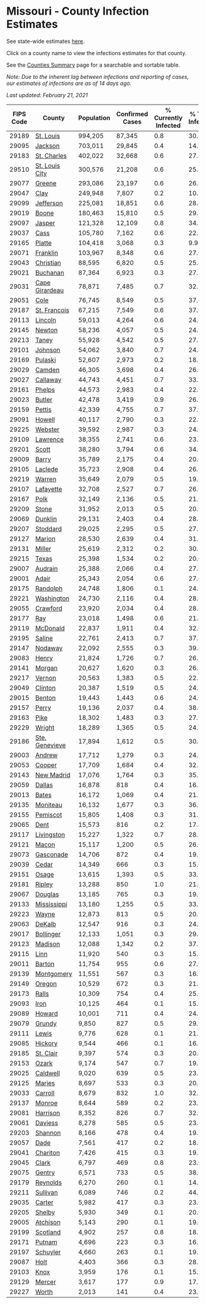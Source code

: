 # Missouri - County Infection Estimates

See state-wide estimates [here](/infections/us-mo).

Click on a county name to view the infections estimates for that county.

See the [Counties Summary](/infections/summary-counties) page for a searchable and sortable table.

*Note: Due to the inherent lag between infections and reporting of cases, our estimates of infections are as of 14 days ago.*

*Last updated: February 21, 2021*

|   FIPS Code |                           County |   Population |   Confirmed Cases |   % Currently Infected |   % Total Infected |
|-------------|----------------------------------|--------------|-------------------|------------------------|--------------------|
|       29189 |           [St. Louis](st.-louis) |      994,205 |            87,345 |                    0.8 |               30.6 |
|       29095 |               [Jackson](jackson) |      703,011 |            29,845 |                    0.4 |               14.5 |
|       29183 |       [St. Charles](st.-charles) |      402,022 |            32,668 |                    0.6 |               27.8 |
|       29510 | [St. Louis City](st.-louis-city) |      300,576 |            21,208 |                    0.6 |               25.8 |
|       29077 |                 [Greene](greene) |      293,086 |            23,197 |                    0.6 |               26.3 |
|       29047 |                     [Clay](clay) |      249,948 |             7,807 |                    0.2 |               10.7 |
|       29099 |           [Jefferson](jefferson) |      225,081 |            18,851 |                    0.6 |               28.4 |
|       29019 |                   [Boone](boone) |      180,463 |            15,810 |                    0.5 |               29.8 |
|       29097 |                 [Jasper](jasper) |      121,328 |            12,109 |                    0.8 |               34.3 |
|       29037 |                     [Cass](cass) |      105,780 |             7,162 |                    0.6 |               22.7 |
|       29165 |                 [Platte](platte) |      104,418 |             3,068 |                    0.3 |                9.9 |
|       29071 |             [Franklin](franklin) |      103,967 |             8,348 |                    0.6 |               27.0 |
|       29043 |           [Christian](christian) |       88,595 |             6,820 |                    0.5 |               25.4 |
|       29021 |             [Buchanan](buchanan) |       87,364 |             6,923 |                    0.3 |               27.8 |
|       29031 | [Cape Girardeau](cape-girardeau) |       78,871 |             7,485 |                    0.7 |               32.2 |
|       29051 |                     [Cole](cole) |       76,745 |             8,549 |                    0.5 |               37.6 |
|       29187 |     [St. Francois](st.-francois) |       67,215 |             7,549 |                    0.6 |               37.9 |
|       29113 |               [Lincoln](lincoln) |       59,013 |             4,264 |                    0.6 |               24.6 |
|       29145 |                 [Newton](newton) |       58,236 |             4,057 |                    0.5 |               24.7 |
|       29213 |                   [Taney](taney) |       55,928 |             4,542 |                    0.5 |               27.3 |
|       29101 |               [Johnson](johnson) |       54,062 |             3,840 |                    0.7 |               24.4 |
|       29169 |               [Pulaski](pulaski) |       52,607 |             2,973 |                    0.2 |               18.9 |
|       29029 |                 [Camden](camden) |       46,305 |             3,698 |                    0.4 |               26.9 |
|       29027 |             [Callaway](callaway) |       44,743 |             4,451 |                    0.7 |               33.5 |
|       29161 |                 [Phelps](phelps) |       44,573 |             2,983 |                    0.4 |               22.2 |
|       29023 |                 [Butler](butler) |       42,478 |             3,419 |                    0.9 |               26.9 |
|       29159 |                 [Pettis](pettis) |       42,339 |             4,755 |                    0.7 |               37.9 |
|       29091 |                 [Howell](howell) |       40,117 |             2,790 |                    0.3 |               22.9 |
|       29225 |               [Webster](webster) |       39,592 |             2,987 |                    0.3 |               24.9 |
|       29109 |             [Lawrence](lawrence) |       38,355 |             2,741 |                    0.6 |               23.8 |
|       29201 |                   [Scott](scott) |       38,280 |             3,794 |                    0.6 |               34.3 |
|       29009 |                   [Barry](barry) |       35,789 |             2,175 |                    0.4 |               20.6 |
|       29105 |               [Laclede](laclede) |       35,723 |             2,908 |                    0.4 |               26.9 |
|       29219 |                 [Warren](warren) |       35,649 |             2,079 |                    0.5 |               19.6 |
|       29107 |           [Lafayette](lafayette) |       32,708 |             2,527 |                    0.7 |               26.0 |
|       29167 |                     [Polk](polk) |       32,149 |             2,136 |                    0.5 |               21.9 |
|       29209 |                   [Stone](stone) |       31,952 |             2,013 |                    0.5 |               20.9 |
|       29069 |               [Dunklin](dunklin) |       29,131 |             2,403 |                    0.4 |               28.4 |
|       29207 |             [Stoddard](stoddard) |       29,025 |             2,295 |                    0.5 |               27.2 |
|       29127 |                 [Marion](marion) |       28,530 |             2,639 |                    0.4 |               31.5 |
|       29131 |                 [Miller](miller) |       25,619 |             2,312 |                    0.2 |               30.2 |
|       29215 |                   [Texas](texas) |       25,398 |             1,534 |                    0.2 |               20.0 |
|       29007 |               [Audrain](audrain) |       25,388 |             2,066 |                    0.4 |               27.8 |
|       29001 |                   [Adair](adair) |       25,343 |             2,054 |                    0.6 |               27.6 |
|       29175 |             [Randolph](randolph) |       24,748 |             1,806 |                    0.1 |               24.5 |
|       29221 |         [Washington](washington) |       24,730 |             2,116 |                    0.4 |               28.9 |
|       29055 |             [Crawford](crawford) |       23,920 |             2,034 |                    0.4 |               28.4 |
|       29177 |                       [Ray](ray) |       23,018 |             1,498 |                    0.6 |               21.4 |
|       29119 |             [McDonald](mcdonald) |       22,837 |             1,911 |                    0.4 |               32.6 |
|       29195 |                 [Saline](saline) |       22,761 |             2,413 |                    0.7 |               37.7 |
|       29147 |               [Nodaway](nodaway) |       22,092 |             2,555 |                    0.3 |               39.4 |
|       29083 |                   [Henry](henry) |       21,824 |             1,726 |                    0.7 |               26.8 |
|       29141 |                 [Morgan](morgan) |       20,627 |             1,620 |                    0.3 |               26.1 |
|       29217 |                 [Vernon](vernon) |       20,563 |             1,383 |                    0.5 |               22.3 |
|       29049 |               [Clinton](clinton) |       20,387 |             1,519 |                    0.5 |               24.8 |
|       29015 |                 [Benton](benton) |       19,443 |             1,443 |                    0.6 |               24.6 |
|       29157 |                   [Perry](perry) |       19,136 |             2,037 |                    0.4 |               38.0 |
|       29163 |                     [Pike](pike) |       18,302 |             1,483 |                    0.3 |               27.9 |
|       29229 |                 [Wright](wright) |       18,289 |             1,365 |                    0.5 |               24.3 |
|       29186 | [Ste. Genevieve](ste.-genevieve) |       17,894 |             1,612 |                    0.5 |               30.7 |
|       29003 |                 [Andrew](andrew) |       17,712 |             1,279 |                    0.3 |               24.4 |
|       29053 |                 [Cooper](cooper) |       17,709 |             1,684 |                    0.4 |               32.3 |
|       29143 |         [New Madrid](new-madrid) |       17,076 |             1,764 |                    0.3 |               35.8 |
|       29059 |                 [Dallas](dallas) |       16,878 |               818 |                    0.4 |               16.2 |
|       29013 |                   [Bates](bates) |       16,172 |             1,069 |                    0.4 |               21.9 |
|       29135 |             [Moniteau](moniteau) |       16,132 |             1,677 |                    0.3 |               36.3 |
|       29155 |             [Pemiscot](pemiscot) |       15,805 |             1,408 |                    0.3 |               31.2 |
|       29065 |                     [Dent](dent) |       15,573 |               816 |                    0.2 |               17.4 |
|       29117 |         [Livingston](livingston) |       15,227 |             1,322 |                    0.7 |               28.7 |
|       29121 |                   [Macon](macon) |       15,117 |             1,200 |                    0.5 |               26.6 |
|       29073 |           [Gasconade](gasconade) |       14,706 |               872 |                    0.4 |               19.7 |
|       29039 |                   [Cedar](cedar) |       14,349 |               666 |                    0.3 |               15.6 |
|       29151 |                   [Osage](osage) |       13,615 |             1,393 |                    0.5 |               33.8 |
|       29181 |                 [Ripley](ripley) |       13,288 |               850 |                    1.0 |               21.6 |
|       29067 |               [Douglas](douglas) |       13,185 |               765 |                    0.3 |               19.2 |
|       29133 |       [Mississippi](mississippi) |       13,180 |             1,255 |                    0.5 |               33.2 |
|       29223 |                   [Wayne](wayne) |       12,873 |               813 |                    0.5 |               20.9 |
|       29063 |                 [DeKalb](dekalb) |       12,547 |               916 |                    0.3 |               24.4 |
|       29017 |           [Bollinger](bollinger) |       12,133 |             1,051 |                    0.3 |               29.4 |
|       29123 |               [Madison](madison) |       12,088 |             1,342 |                    0.2 |               37.3 |
|       29115 |                     [Linn](linn) |       11,920 |               540 |                    0.3 |               15.4 |
|       29011 |                 [Barton](barton) |       11,754 |               955 |                    0.6 |               27.0 |
|       29139 |         [Montgomery](montgomery) |       11,551 |               567 |                    0.3 |               16.7 |
|       29149 |                 [Oregon](oregon) |       10,529 |               672 |                    0.3 |               21.2 |
|       29173 |                   [Ralls](ralls) |       10,309 |               754 |                    0.4 |               25.0 |
|       29093 |                     [Iron](iron) |       10,125 |               464 |                    0.1 |               15.6 |
|       29089 |                 [Howard](howard) |       10,001 |               711 |                    0.4 |               24.1 |
|       29079 |                 [Grundy](grundy) |        9,850 |               827 |                    0.5 |               29.0 |
|       29111 |                   [Lewis](lewis) |        9,776 |               628 |                    0.1 |               21.7 |
|       29085 |               [Hickory](hickory) |        9,544 |               466 |                    0.1 |               16.3 |
|       29185 |           [St. Clair](st.-clair) |        9,397 |               574 |                    0.3 |               20.6 |
|       29153 |                   [Ozark](ozark) |        9,174 |               547 |                    0.7 |               19.3 |
|       29025 |             [Caldwell](caldwell) |        9,020 |               639 |                    0.5 |               23.8 |
|       29125 |                 [Maries](maries) |        8,697 |               533 |                    0.3 |               20.5 |
|       29033 |               [Carroll](carroll) |        8,679 |               832 |                    1.0 |               32.2 |
|       29137 |                 [Monroe](monroe) |        8,644 |               589 |                    0.2 |               23.3 |
|       29081 |             [Harrison](harrison) |        8,352 |               826 |                    0.7 |               32.9 |
|       29061 |               [Daviess](daviess) |        8,278 |               585 |                    0.5 |               23.2 |
|       29203 |               [Shannon](shannon) |        8,166 |               478 |                    0.4 |               19.8 |
|       29057 |                     [Dade](dade) |        7,561 |               417 |                    0.2 |               18.6 |
|       29041 |             [Chariton](chariton) |        7,426 |               415 |                    0.3 |               19.2 |
|       29045 |                   [Clark](clark) |        6,797 |               469 |                    0.8 |               23.0 |
|       29075 |                 [Gentry](gentry) |        6,571 |               733 |                    0.5 |               38.6 |
|       29179 |             [Reynolds](reynolds) |        6,270 |               260 |                    0.1 |               14.1 |
|       29211 |             [Sullivan](sullivan) |        6,089 |               746 |                    0.2 |               44.3 |
|       29035 |                 [Carter](carter) |        5,982 |               417 |                    0.3 |               23.6 |
|       29205 |                 [Shelby](shelby) |        5,930 |               349 |                    0.1 |               20.0 |
|       29005 |             [Atchison](atchison) |        5,143 |               290 |                    0.1 |               19.6 |
|       29199 |             [Scotland](scotland) |        4,902 |               257 |                    0.8 |               18.1 |
|       29171 |                 [Putnam](putnam) |        4,696 |               223 |                    0.3 |               16.5 |
|       29197 |             [Schuyler](schuyler) |        4,660 |               263 |                    0.1 |               19.2 |
|       29087 |                     [Holt](holt) |        4,403 |               366 |                    0.3 |               28.5 |
|       29103 |                     [Knox](knox) |        3,959 |               176 |                    0.1 |               15.5 |
|       29129 |                 [Mercer](mercer) |        3,617 |               177 |                    0.9 |               17.3 |
|       29227 |                   [Worth](worth) |        2,013 |               141 |                    0.4 |               23.6 |